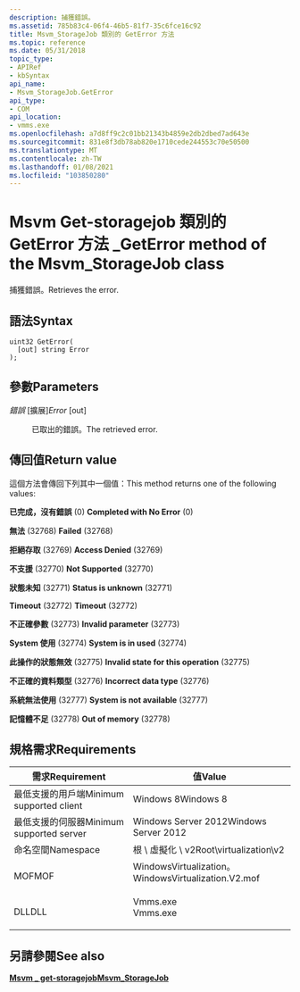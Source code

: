 ```yaml
---
description: 捕獲錯誤。
ms.assetid: 785b83c4-06f4-46b5-81f7-35c6fce16c92
title: Msvm_StorageJob 類別的 GetError 方法
ms.topic: reference
ms.date: 05/31/2018
topic_type:
- APIRef
- kbSyntax
api_name:
- Msvm_StorageJob.GetError
api_type:
- COM
api_location:
- vmms.exe
ms.openlocfilehash: a7d8ff9c2c01bb21343b4859e2db2dbed7ad643e
ms.sourcegitcommit: 831e8f3db78ab820e1710cede244553c70e50500
ms.translationtype: MT
ms.contentlocale: zh-TW
ms.lasthandoff: 01/08/2021
ms.locfileid: "103850280"
---
```

# <a name="geterror-method-of-the-msvm_storagejob-class"></a><span data-ttu-id="273d7-103">Msvm Get-storagejob 類別的 GetError 方法 \_</span><span class="sxs-lookup"><span data-stu-id="273d7-103">GetError method of the Msvm\_StorageJob class</span></span>

<span data-ttu-id="273d7-104">捕獲錯誤。</span><span class="sxs-lookup"><span data-stu-id="273d7-104">Retrieves the error.</span></span>

## <a name="syntax"></a><span data-ttu-id="273d7-105">語法</span><span class="sxs-lookup"><span data-stu-id="273d7-105">Syntax</span></span>


```mof
uint32 GetError(
  [out] string Error
);
```



## <a name="parameters"></a><span data-ttu-id="273d7-106">參數</span><span class="sxs-lookup"><span data-stu-id="273d7-106">Parameters</span></span>

<dl> <dt>

<span data-ttu-id="273d7-107">*錯誤* \[擴展\]</span><span class="sxs-lookup"><span data-stu-id="273d7-107">*Error* \[out\]</span></span>
</dt> <dd>

<span data-ttu-id="273d7-108">已取出的錯誤。</span><span class="sxs-lookup"><span data-stu-id="273d7-108">The retrieved error.</span></span>

</dd> </dl>

## <a name="return-value"></a><span data-ttu-id="273d7-109">傳回值</span><span class="sxs-lookup"><span data-stu-id="273d7-109">Return value</span></span>

<span data-ttu-id="273d7-110">這個方法會傳回下列其中一個值：</span><span class="sxs-lookup"><span data-stu-id="273d7-110">This method returns one of the following values:</span></span>

<dl> <dt>

<span data-ttu-id="273d7-111">**已完成，沒有錯誤** (0) </span><span class="sxs-lookup"><span data-stu-id="273d7-111">**Completed with No Error** (0)</span></span>
</dt> <dt>

<span data-ttu-id="273d7-112">**無法** (32768) </span><span class="sxs-lookup"><span data-stu-id="273d7-112">**Failed** (32768)</span></span>
</dt> <dt>

<span data-ttu-id="273d7-113">**拒絕存取** (32769) </span><span class="sxs-lookup"><span data-stu-id="273d7-113">**Access Denied** (32769)</span></span>
</dt> <dt>

<span data-ttu-id="273d7-114">**不支援** (32770) </span><span class="sxs-lookup"><span data-stu-id="273d7-114">**Not Supported** (32770)</span></span>
</dt> <dt>

<span data-ttu-id="273d7-115">**狀態未知** (32771) </span><span class="sxs-lookup"><span data-stu-id="273d7-115">**Status is unknown** (32771)</span></span>
</dt> <dt>

<span data-ttu-id="273d7-116">**Timeout** (32772) </span><span class="sxs-lookup"><span data-stu-id="273d7-116">**Timeout** (32772)</span></span>
</dt> <dt>

<span data-ttu-id="273d7-117">**不正確參數** (32773) </span><span class="sxs-lookup"><span data-stu-id="273d7-117">**Invalid parameter** (32773)</span></span>
</dt> <dt>

<span data-ttu-id="273d7-118">**System 使用** (32774) </span><span class="sxs-lookup"><span data-stu-id="273d7-118">**System is in used** (32774)</span></span>
</dt> <dt>

<span data-ttu-id="273d7-119">**此操作的狀態無效** (32775) </span><span class="sxs-lookup"><span data-stu-id="273d7-119">**Invalid state for this operation** (32775)</span></span>
</dt> <dt>

<span data-ttu-id="273d7-120">**不正確的資料類型** (32776) </span><span class="sxs-lookup"><span data-stu-id="273d7-120">**Incorrect data type** (32776)</span></span>
</dt> <dt>

<span data-ttu-id="273d7-121">**系統無法使用** (32777) </span><span class="sxs-lookup"><span data-stu-id="273d7-121">**System is not available** (32777)</span></span>
</dt> <dt>

<span data-ttu-id="273d7-122">**記憶體不足** (32778) </span><span class="sxs-lookup"><span data-stu-id="273d7-122">**Out of memory** (32778)</span></span>
</dt> </dl>

## <a name="requirements"></a><span data-ttu-id="273d7-123">規格需求</span><span class="sxs-lookup"><span data-stu-id="273d7-123">Requirements</span></span>



| <span data-ttu-id="273d7-124">需求</span><span class="sxs-lookup"><span data-stu-id="273d7-124">Requirement</span></span> | <span data-ttu-id="273d7-125">值</span><span class="sxs-lookup"><span data-stu-id="273d7-125">Value</span></span> |
|-------------------------------------|---------------------------------------------------------------------------------------------------------|
| <span data-ttu-id="273d7-126">最低支援的用戶端</span><span class="sxs-lookup"><span data-stu-id="273d7-126">Minimum supported client</span></span><br/> | <span data-ttu-id="273d7-127">Windows 8</span><span class="sxs-lookup"><span data-stu-id="273d7-127">Windows 8</span></span><br/>                                                                                    |
| <span data-ttu-id="273d7-128">最低支援的伺服器</span><span class="sxs-lookup"><span data-stu-id="273d7-128">Minimum supported server</span></span><br/> | <span data-ttu-id="273d7-129">Windows Server 2012</span><span class="sxs-lookup"><span data-stu-id="273d7-129">Windows Server 2012</span></span><br/>                                                                          |
| <span data-ttu-id="273d7-130">命名空間</span><span class="sxs-lookup"><span data-stu-id="273d7-130">Namespace</span></span><br/>                | <span data-ttu-id="273d7-131">根 \\ 虛擬化 \\ v2</span><span class="sxs-lookup"><span data-stu-id="273d7-131">Root\\virtualization\\v2</span></span><br/>                                                                     |
| <span data-ttu-id="273d7-132">MOF</span><span class="sxs-lookup"><span data-stu-id="273d7-132">MOF</span></span><br/>                      | <dl> <span data-ttu-id="273d7-133"><dt>WindowsVirtualization。</dt></span><span class="sxs-lookup"><span data-stu-id="273d7-133"><dt>WindowsVirtualization.V2.mof</dt></span></span> </dl> |
| <span data-ttu-id="273d7-134">DLL</span><span class="sxs-lookup"><span data-stu-id="273d7-134">DLL</span></span><br/>                      | <dl> <span data-ttu-id="273d7-135"><dt>Vmms.exe</dt></span><span class="sxs-lookup"><span data-stu-id="273d7-135"><dt>Vmms.exe</dt></span></span> </dl>                     |



## <a name="see-also"></a><span data-ttu-id="273d7-136">另請參閱</span><span class="sxs-lookup"><span data-stu-id="273d7-136">See also</span></span>

<dl> <dt>

[<span data-ttu-id="273d7-137">**Msvm \_ get-storagejob**</span><span class="sxs-lookup"><span data-stu-id="273d7-137">**Msvm\_StorageJob**</span></span>](msvm-storagejob.md)
</dt> </dl>

 

 




